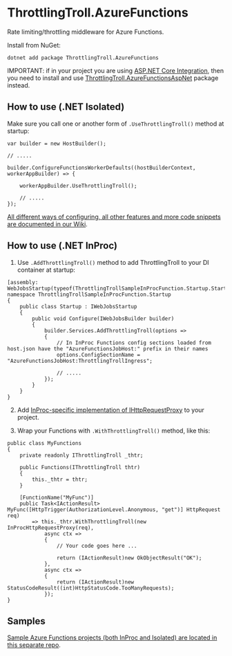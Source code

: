 # ThrottlingTroll.AzureFunctions

Rate limiting/throttling middleware for Azure Functions.

Install from NuGet:
```
dotnet add package ThrottlingTroll.AzureFunctions
```

IMPORTANT: if in your project you are using [ASP.NET Core Integration](https://learn.microsoft.com/en-us/azure/azure-functions/dotnet-isolated-process-guide#aspnet-core-integration), then you need to install and use [ThrottlingTroll.AzureFunctionsAspNet](https://github.com/ThrottlingTroll/ThrottlingTroll/tree/main/ThrottlingTroll.AzureFunctionsAspNet#throttlingtrollazurefunctionsaspnet) package instead.

## How to use (.NET Isolated)

Make sure you call one or another form of `.UseThrottlingTroll()` method at startup:
```
var builder = new HostBuilder();

// .....

builder.ConfigureFunctionsWorkerDefaults((hostBuilderContext, workerAppBuilder) => {

    workerAppBuilder.UseThrottlingTroll();

    // .....
});
```

[All different ways of configuring, all other features and more code snippets are documented in our Wiki](https://github.com/ThrottlingTroll/ThrottlingTroll/wiki).


## How to use (.NET InProc)

1. Use `.AddThrottlingTroll()` method to add ThrottlingTroll to your DI container at startup:
```
[assembly: WebJobsStartup(typeof(ThrottlingTrollSampleInProcFunction.Startup.Startup))]
namespace ThrottlingTrollSampleInProcFunction.Startup
{
    public class Startup : IWebJobsStartup
    {
        public void Configure(IWebJobsBuilder builder)
        {
            builder.Services.AddThrottlingTroll(options =>
            {
                // In InProc Functions config sections loaded from host.json have the "AzureFunctionsJobHost:" prefix in their names
                options.ConfigSectionName = "AzureFunctionsJobHost:ThrottlingTrollIngress";

                // .....
            });
        }
    }
}
```

2. Add [InProc-specific implementation of IHttpRequestProxy](https://github.com/ThrottlingTroll/ThrottlingTroll-AzureFunctions-Samples/blob/main/ThrottlingTrollSampleInProcFunction/InProcHttpRequestProxy.cs) to your project.

3. Wrap your Functions with `.WithThrottlingTroll()` method, like this:
```
public class MyFunctions
{
    private readonly IThrottlingTroll _thtr;

    public Functions(IThrottlingTroll thtr)
    {
        this._thtr = thtr;
    }

    [FunctionName("MyFunc")]
    public Task<IActionResult> MyFunc([HttpTrigger(AuthorizationLevel.Anonymous, "get")] HttpRequest req)
        => this._thtr.WithThrottlingTroll(new InProcHttpRequestProxy(req),
            async ctx =>
            {
                // Your code goes here ...

                return (IActionResult)new OkObjectResult("OK");
            },
            async ctx =>
            {
                return (IActionResult)new StatusCodeResult((int)HttpStatusCode.TooManyRequests);
            });
}
``` 

## Samples

[Sample Azure Functions projects (both InProc and Isolated) are located in this separate repo](https://github.com/ThrottlingTroll/ThrottlingTroll-AzureFunctions-Samples).
